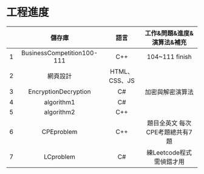 # 工程進度
|   | 儲存庫 | 語言 | 工作&問題&進度&演算法&補充 |
|:-:|:-:|:-:|:-:|
| 1 | BusinessCompetition100-111 | C++ | 104~111 finish |
| 2 | 網頁設計 | HTML、CSS、JS |  |
| 3 | EncryptionDecryption | C# | 加密與解密演算法|
| 4 | algorithm1 | C#  ||
| 5 | algorithm2 | C++ ||
| 6 | CPEproblem | C++ | 題目全英文 每次CPE考題總共有7題 |
| 7 | LCproblem | C#   | 練Leetcode程式 需偵錯才用 |
